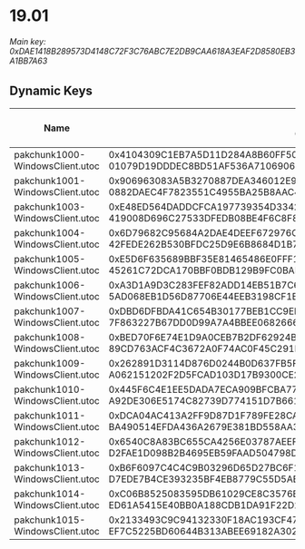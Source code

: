 # 19.01

###### *Main key: 0xDAE1418B289573D4148C72F3C76ABC7E2DB9CAA618A3EAF2D8580EB3A1BB7A63*

## Dynamic Keys

| Name                              | Key</br>GUID                                                                                            | High Res Textures |
|-----------------------------------|---------------------------------------------------------------------------------------------------------|-------------------|
| pakchunk1000-WindowsClient.utoc   | 0x4104309C1EB7A5D11D284A8B60FF50CC06895DA919DF0D48B9A8BB614DC0F97B</br>01079D19DDDEC8BD51AF536A7106906F | ❌                 |
| pakchunk1001-WindowsClient.utoc   | 0x906963083A5B3270887DEA346012E904A0E15FA9CB94269945EEB69926123D3B</br>0882DAEC4F7823551C4955BA25B8AAC4 | ❌                 |
| pakchunk1003-WindowsClient.utoc   | 0xE48ED564DADDCFCA197739354D33422A4657A248A56D72C5CBB7503CF3E5A6EA</br>419008D696C27533DFEDB08BE4F6C8F8 | ❌                 |
| pakchunk1004-WindowsClient.utoc   | 0x6D79682C95684A2DAE4DEEF672976C07CA409943CACE6C703C2D863E11C55619</br>42FEDE262B530BFDC25D9E6B8684D1B7 | ❌                 |
| pakchunk1005-WindowsClient.utoc   | 0xE5D6F635689BBF35E81465486E0FFF1E494BC31B8650558EEED2863D2B4E3365</br>45261C72DCA170BBF0BDB129B9FC0BAF | ❌                 |
| pakchunk1006-WindowsClient.utoc   | 0xA3D1A9D3C283FEF82ADD14EB51B7C6264EEB95F52A64CC6844A3E2C2F7559176</br>5AD068EB1D56D87706E44EEB3198CF1B | ❌                 |
| pakchunk1007-WindowsClient.utoc   | 0xDBD6DFBDA41C654B30177BEB1CC9ED2CA7E692758A0DFEB91426F16C98218AC8</br>7F863227B67DD0D99A7A4BBEE0682666 | ❌                 |
| pakchunk1008-WindowsClient.utoc   | 0xBED70F6E74E1D9A0CEB7B2DF62924BFBB685D53681F0B0DA2EC328438ECD65E7</br>89CD763ACF4C3672A0F74AC0F45C291F | ❌                 |
| pakchunk1009-WindowsClient.utoc   | 0x262891D3114D876D0244B0D637FB5F8DA7A8A36C9B029775850077EB8FE2B937</br>A062151202F2D5FCAD103D17B9300CE2 | ❌                 |
| pakchunk1010-WindowsClient.utoc   | 0x445F6C4E1EE5DADA7ECA909BFCBA7759E31F044C6F9362D251B8A6D38C6C089A</br>A92DE306E5174C82739D774151D7B661 | ❌                 |
| pakchunk1011-WindowsClient.utoc   | 0xDCA04AC413A2FF9D87D1F789FE28CAC511E4FA5175CC80F4B88A637744FBFC17</br>BA490514EFDA436A2679E381BD558AA3 | ❌                 |
| pakchunk1012-WindowsClient.utoc   | 0x6540C8A83BC655CA4256E03787AEEF76455B6702EE0B4675CD7DF724BCA2E711</br>D2FAE1D098B2B4695EB59FAAD504798D | ❌                 |
| pakchunk1013-WindowsClient.utoc   | 0xB6F6097C4C4C9B03296D65D27BC6F17C6929975C1C26FE01FD106377CA96719E</br>D7EDE7B4CE393235BF4EB8779C55D5AE | ❌                 |
| pakchunk1014-WindowsClient.utoc   | 0xC06B8525083595DB61029CE8C3576BA68ABA8B8D00CCEB28383088E48FFA2520</br>ED61A5415E40BB0A188CDB1DA91F22D2 | ❌                 |
| pakchunk1015-WindowsClient.utoc   | 0x2133493C9C94132330F18AC193CF477CAC074C557A8C62491EDE03F149A96B12</br>EF7C5225BD60644B313ABEE69182A302 | ❌                 |

